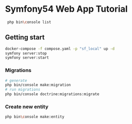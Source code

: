 # Symfony54 Web App Tutorial

```sh
 php bin\console list
```

## Getting start

```sh
docker-compose -f compose.yaml -p "sf_local" up -d
symfony server:stop
symfony server:start
```

### Migrations

```sh
# generate
php bin/console make:migration
# run migrations
php bin/console doctrine:migrations:migrate
```

### Create new entity

```sh
php bin\console make:entity
```
